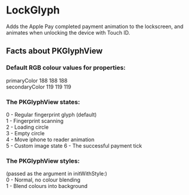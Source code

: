 # LockGlyph
Adds the Apple Pay completed payment animation to the lockscreen, and animates when unlocking the device with Touch ID.

## Facts about PKGlyphView
### Default RGB colour values for properties:  
primaryColor 188 188 188  
secondaryColor 119 119 119  

### The PKGlyphView states:  
0 - Regular fingerprint glyph (default)  
1 - Fingerprint scanning  
2 - Loading circle  
3 - Empty circle  
4 - Move iphone to reader animation  
5 - Custom image state
6 - The successful payment tick  

### The PKGlyphView styles:  
(passed as the argument in initWithStyle:)  
0 - Normal, no colour blending  
1 - Blend colours into background  